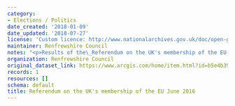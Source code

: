 ```yaml
---
category:
- Elections / Politics
date_created: '2018-01-09'
date_updated: '2018-07-27'
license: 'Custom licence: http://www.nationalarchives.gov.uk/doc/open-government-licence/version/3/'
maintainer: Renfrewshire Council
notes: "<p>Results of the\_Referendum on the UK's membership of the EU, 23 June 2016.</p>"
organization: Renfrewshire Council
original_dataset_link: https://www.arcgis.com/home/item.html?id=b5e4b39bcca2452b99ab6e375dc6221c
records: 1
resources: []
schema: default
title: Referendum on the UK's membership of the EU June 2016
---
```

